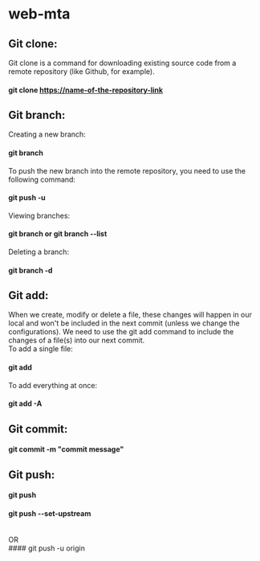 # web-mta
## Git clone: 
Git clone is a command for downloading existing source code from a remote repository (like Github, for example). <br />
####  git clone <https://name-of-the-repository-link>
## Git branch: 
Creating a new branch: <br />
  #### git branch <branch-name> <br />
 To push the new branch into the remote repository, you need to use the following command: <br />
  #### git push -u <remote> <branch-name> <br />
 Viewing branches: <br />
  #### git branch or git branch --list <br />
 Deleting a branch: <br />
  #### git branch -d <branch-name> <br />
## Git add:
  When we create, modify or delete a file, these changes will happen in our local and won't be included in the next commit (unless we change the configurations).
  We need to use the git add command to include the changes of a file(s) into our next commit. <br /> 
 To add a single file: <br />
  #### git add <file> <br />
 To add everything at once: <br />
  #### git add -A <br />
## Git commit: <br />
  #### git commit -m "commit message" <br />
## Git push: <br />
  #### git push <remote> <branch-name> <br />
  #### git push --set-upstream <remote> <name-of-your-branch> <br />
  <br />
 OR <br />
  #### git push -u origin <branch_name>
  
